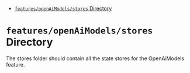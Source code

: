 <!-- START doctoc generated TOC please keep comment here to allow auto update -->
<!-- DON'T EDIT THIS SECTION, INSTEAD RE-RUN doctoc TO UPDATE -->

- [`features/openAiModels/stores` Directory](#featuresopenaimodelsstores-directory)

<!-- END doctoc generated TOC please keep comment here to allow auto update -->

# `features/openAiModels/stores` Directory

The stores folder should contain all the state stores for the OpenAiModels feature.
